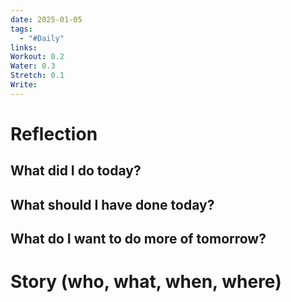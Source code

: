 ```yaml
---
date: 2025-01-05
tags:
  - "#Daily"
links: 
Workout: 0.2
Water: 0.3
Stretch: 0.1
Write:
---
```

# Reflection
## What did I do today?

## What should I have done today?

## What do I want to do more of tomorrow?

# Story (who, what, when, where)

